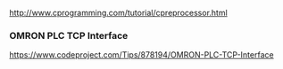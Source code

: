 http://www.cprogramming.com/tutorial/cpreprocessor.html

### OMRON PLC TCP Interface
https://www.codeproject.com/Tips/878194/OMRON-PLC-TCP-Interface